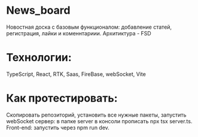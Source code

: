 #     News_board



Новостная доска с базовым функционалом: добавление статей, регистрация, лайки и коменнтариии. Архитиктура - FSD

# Технологии:

TypeScript, React, RTK, Saas, FireBase, webSocket, Vite

# Как протестировать:

Cкопировать репозиторий, установить все нужные пакеты, запустить webSocket сервер: в папке server в консоли прописать npx tsx server.ts.
Front-end: запустить через npm run dev.


